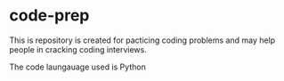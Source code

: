 # code-prep

This is repository is created for pacticing coding problems and may help people in cracking coding interviews.

The code laungauage used is Python
